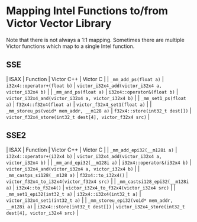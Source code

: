# Mapping Intel Functions to/from Victor Vector Library

Note that there is not always a 1:1 mapping.  Sometimes there are
multiple Victor functions which map to a single Intel function.

## SSE

| ISAX | Function | Victor C++ | Victor C |
| `_mm_add_ps(float a)` | `i32x4::operator+(float b)` | `victor_i32x4_add(victor_i32x4 a, victor_i32x4 b)` |
| `_mm_and_ps(float a)` | `i32x4::operator&(float b)` | `victor_i32x4_and(victor_i32x4 a, victor_i32x4 b)` |
| `_mm_set1_ps(float a)` | `f32x4::f32x4(float a)` | `victor_f32x4_set1(float a)` |
| `_mm_storeu_ps(void* mem_addr, __m128 a)` | `f32x4::store(int32_t dest[])` | `victor_f32x4_store(int32_t dest[4], victor_f32x4 src)` |

## SSE2

| ISAX | Function | Victor C++ | Victor C |
| `_mm_add_epi32(__m128i a)` | `i32x4::operator+(i32x4 b)` | `victor_i32x4_add(victor_i32x4 a, victor_i32x4 b)` |
| `_mm_and_epi32(__m128i a)` | `i32x4::operator&(i32x4 b)` | `victor_i32x4_and(victor_i32x4 a, victor_i32x4 b)` |
| `_mm_castps_si128(__m128 a)` | `f32x4::to_i32x4()` | `victor_f32x4_to_i32x4(victor_f32x4 src)` |
| `_mm_castsi128_epi32(__m128i a)` | `i32x4::to_f32x4()` | `victor_i32x4_to_f32x4(victor_i32x4 src)` |
| `_mm_set1_epi32(int32_t a)` | `i32x4::i32x4(int32_t a)` | `victor_i32x4_set1(int32_t a)` |
| `_mm_storeu_epi32(void* mem_addr, __m128i a)` | `i32x4::store(int32_t dest[])` | `victor_i32x4_store(int32_t dest[4], victor_i32x4 src)` |
